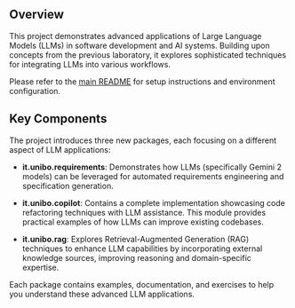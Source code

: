 ## Overview

This project demonstrates advanced applications of Large Language Models (LLMs) in software development and AI systems. Building upon concepts from the previous laboratory, it explores sophisticated techniques for integrating LLMs into various workflows.

Please refer to the [main README]() for setup instructions and environment configuration.

## Key Components

The project introduces three new packages, each focusing on a different aspect of LLM applications:

- **it.unibo.requirements**: Demonstrates how LLMs (specifically Gemini 2 models) can be leveraged for automated requirements engineering and specification generation.

- **it.unibo.copilot**: Contains a complete implementation showcasing code refactoring techniques with LLM assistance. This module provides practical examples of how LLMs can improve existing codebases.

- **it.unibo.rag**: Explores Retrieval-Augmented Generation (RAG) techniques to enhance LLM capabilities by incorporating external knowledge sources, improving reasoning and domain-specific expertise.

Each package contains examples, documentation, and exercises to help you understand these advanced LLM applications.